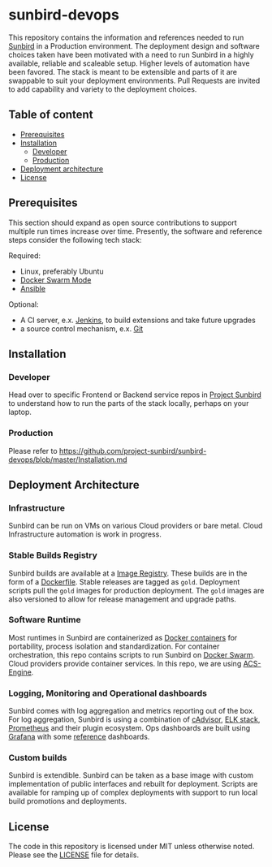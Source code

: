 # sunbird-devops

This repository contains the information and references needed to run [Sunbird](http://open-sunbird.org/) in a Production environment. The deployment design and software choices taken have been motivated with a need to run Sunbird in a highly available, reliable and scaleable setup. Higher levels of automation have been favored. The stack is meant to be extensible and parts of it are swappable to suit your deployment environments. Pull Requests are invited to add capability and variety to the deployment choices.

## Table of content

- [Prerequisites](#prerequisites)
- [Installation](#installation)
    - [Developer](#developer)
    - [Production](#production)
- [Deployment architecture](#deployment-architecture)
- [License](#license)

## Prerequisites
This section should expand as open source contributions to support multiple run times increase over time. Presently, the software and reference steps consider the following tech stack:


Required:

- Linux, preferably Ubuntu
- [Docker Swarm Mode](https://docs.docker.com/engine/swarm/)
- [Ansible](https://www.ansible.com/)

Optional:

- A CI server, e.x. [Jenkins](https://jenkins.io/), to build extensions and take future upgrades
- a source control mechanism, e.x. [Git](https://github.com/)

## Installation
### Developer
Head over to specific Frontend or Backend service repos in [Project Sunbird](https://github.com/project-sunbird/) to understand how to run the parts of the stack locally, perhaps on your laptop.

### Production

Please refer to https://github.com/project-sunbird/sunbird-devops/blob/master/Installation.md

## Deployment Architecture
### Infrastructure
Sunbird can be run on VMs on various Cloud providers or bare metal. Cloud Infrastructure automation is work in progress.
### Stable Builds Registry
Sunbird builds are available at a [Image Registry](https://hub.docker.com/u/sunbird/dashboard/). These builds are in the form of a [Dockerfile](https://docs.docker.com/engine/reference/builder/). Stable releases are tagged as ```gold```. Deployment scripts pull the ```gold``` images for production deployment. The ```gold``` images are also versioned to allow for release management and upgrade paths.
### Software Runtime
Most runtimes in Sunbird are containerized as [Docker containers](https://www.docker.com/what-container) for portability, process isolation and standardization.  For container orchestration, this repo contains scripts to run Sunbird on [Docker Swarm](https://docs.docker.com/engine/swarm/). Cloud providers provide container services. In this repo, we are using [ACS-Engine](https://github.com/Azure/acs-engine).
### Logging, Monitoring and Operational dashboards
Sunbird comes with log aggregation and metrics reporting out of the box. For log aggregation, Sunbird is using a combination of [cAdvisor](https://github.com/google/cadvisor), [ELK stack](https://www.elastic.co/webinars/introduction-elk-stack), [Prometheus](https://prometheus.io/) and their plugin ecosystem.
Ops dashboards are built using [Grafana](https://grafana.com/) with some [reference](https://github.com/project-sunbird/sunbird-devops/tree/master/cloud/monitoring/grafana) dashboards.
### Custom builds
Sunbird is extendible. Sunbird can be taken as a base image with custom implementation of public interfaces and rebuilt for deployment. Scripts are available for ramping up of complex deployments with support to run local build promotions and deployments.

## License
The code in this repository is licensed under MIT unless otherwise noted. Please see the [LICENSE](https://github.com/project-sunbird/sunbird-devops/blob/master/LICENSE) file for details.
